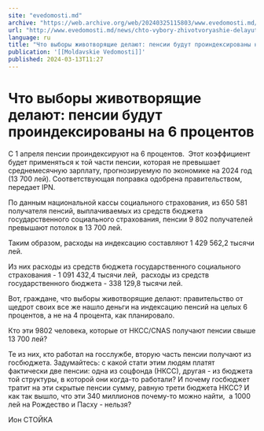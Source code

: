 ```yaml
---
site: "evedomosti.md"
archive: "https://web.archive.org/web/20240325115803/www.evedomosti.md/news/chto-vybory-zhivotvoryashie-delayut-pensii-budut-proindeksir"
url: "http://www.evedomosti.md/news/chto-vybory-zhivotvoryashie-delayut-pensii-budut-proindeksir"
language: ru
title: "Что выборы животворящие делают: пенсии будут проиндексированы на 6 процентов"
publication: '[[Moldavskie Vedomosti]]'
published: 2024-03-13T11:27
---
```


# Что выборы животворящие делают: пенсии будут проиндексированы на 6 процентов

С 1 апреля пенсии проиндексируют на 6 процентов.  Этот коэффициент будет применяться к той части пенсии, которая не превышает среднемесячную зарплату, прогнозируемую по экономике на 2024 год (13 700 лей). Соответствующая поправка одобрена правительством, передает IPN.

По данным национальной кассы социального страхования, из 650 581 получателя пенсий, выплачиваемых из средств бюджета государственного социального страхования, пенсии 9 802 получателей превышают потолок в 13 700 лей.

Таким образом, расходы на индексацию составляют 1 429 562,2 тысячи лей.

Из них расходы из средств бюджета государственного социального страхования - 1 091 432,4 тысячи лей,  расходы из средств государственного бюджета - 338 129,8 тысячи лей.

Вот, граждане, что выборы животворящие делают: правительство от щедрот своих все же нашло деньги на индексацию пенсий на целых 6 процентов, а не на 4 процента, как планировало.

Кто эти 9802 человека, которые от НКСС/CNAS получают пенсии свыше 13 700 лей?

Те из них, кто работал на госслужбе, вторую часть пенсии получают из госбюджета. Задумайтесь: с какой стати этим людям платят фактически две пенсии: одна из соцфонда (НКСС), другая - из бюджета той структуры, в которой они когда-то работали? И почему госбюджет тратит на эти скрытые пенсии сумму, равную трети бюджета НКСС? И как так вышло, что эти 340 миллионов почему-то можно найти,  а 1000 лей на Рождество и Пасху - нельзя?

Ион СТОЙКА